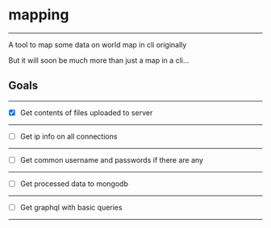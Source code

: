 # mapping
---

A tool to map some data on world map in cli originally

But it will soon be much more than just a map in a cli...

## Goals
---

- [x] Get contents of files uploaded to server
---

- [ ] Get ip info on all connections
---

- [ ] Get common username and passwords if there are any
--- 

- [ ] Get processed data to mongodb
---

- [ ] Get graphql with basic queries
---

